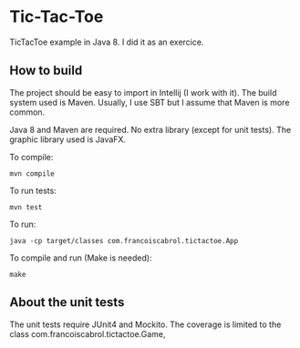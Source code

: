 Tic-Tac-Toe
===========

TicTacToe example in Java 8. I did it as an exercice.

## How to build

The project should be easy to import in Intellij (I work with it).
The build system used is Maven. Usually, I use SBT but I assume that Maven is more common.

Java 8 and Maven are required. No extra library (except for unit tests). The graphic library used is JavaFX.

To compile:

    mvn compile
    
To run tests:
 
    mvn test
    
To run:

   	java -cp target/classes com.francoiscabrol.tictactoe.App
    
To compile and run (Make is needed):
    
    make
    
## About the unit tests

The unit tests require JUnit4 and Mockito. The coverage is limited to the class com.francoiscabrol.tictactoe.Game,

